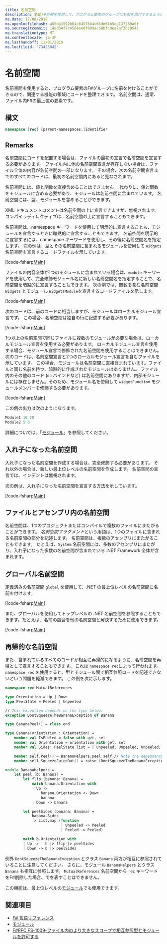 ```yaml
---
title: 名前空間
description: 名前F#空間を使用して、プログラム要素のグループに名前を添付できるようにすることで、関連する機能の領域にコードを整理する方法について説明します。
ms.date: 12/08/2018
ms.openlocfilehash: a55da1592b04c64576b4c66de61b5ca137289a6f
ms.sourcegitcommit: 14ad34f7c4564ee0f009acb8bfc0ea7af3bc9541
ms.translationtype: MT
ms.contentlocale: ja-JP
ms.lasthandoff: 11/01/2019
ms.locfileid: "73425042"
---
```

# <a name="namespaces"></a>名前空間

名前空間を使用すると、プログラム要素のF#グループに名前を付けることができるので、関連する機能の領域にコードを整理できます。 名前空間は、通常、ファイル内F#の最上位の要素です。

## <a name="syntax"></a>構文

```fsharp
namespace [rec] [parent-namespaces.]identifier
```

## <a name="remarks"></a>Remarks

名前空間にコードを配置する場合は、ファイルの最初の宣言で名前空間を宣言する必要があります。 ファイル内に他の名前空間宣言が存在しない場合は、ファイル全体の内容が名前空間の一部になります。 その場合、次の名前空間宣言までのすべてのコードは、最初の名前空間内にあると見なされます。

名前空間には、値と関数を直接含めることはできません。 代わりに、値と関数をモジュールに含める必要があり、モジュールは名前空間に含まれています。 名前空間には、型、モジュールを含めることができます。

XML ドキュメントコメントは名前空間の上に宣言できますが、無視されます。 コンパイラディレクティブは、名前空間の上に宣言することもできます。

名前空間は、namespace キーワードを使用して明示的に宣言することも、モジュールを宣言するときに暗黙的に宣言することもできます。 名前空間を明示的に宣言するには、namespace キーワードを使用し、その後に名前空間名を指定します。 次の例は、型とその名前空間に含まれるモジュールを使用して `Widgets` 名前空間を宣言するコードファイルを示しています。

[!code-fsharp[Main](~/samples/snippets/fsharp/lang-ref-2/snippet6406.fs)]

ファイルの内容全体が1つのモジュールに含まれている場合は、`module` キーワードを使用して、完全修飾モジュール名に新しい名前空間名を指定することで、名前空間を暗黙的に宣言することもできます。 次の例では、関数を含む名前空間 `Widgets` とモジュール `WidgetsModule`を宣言するコードファイルを示します。

[!code-fsharp[Main](~/samples/snippets/fsharp/lang-ref-2/snippet6401.fs)]

次のコードは、前のコードに相当しますが、モジュールはローカルモジュール宣言です。 この場合、名前空間は独自の行に記述する必要があります。

[!code-fsharp[Main](~/samples/snippets/fsharp/namespaces/snippet6402.fs)]

1つ以上の名前空間で同じファイルに複数のモジュールが必要な場合は、ローカルモジュール宣言を使用する必要があります。 ローカルモジュール宣言を使用する場合、モジュール宣言で修飾された名前空間を使用することはできません。 次のコードは、名前空間宣言と2つのローカルモジュール宣言を含むファイルを示しています。 この場合、モジュールは名前空間に直接含まれています。ファイルと同じ名前を持つ、暗黙的に作成されたモジュールはありません。 ファイル内のその他のコード (`do` バインドなど) は名前空間にありますが、内部モジュールには存在しません。そのため、モジュール名を使用して `widgetFunction` モジュールメンバーを修飾する必要があります。

[!code-fsharp[Main](~/samples/snippets/fsharp/lang-ref-2/snippet6403.fs)]

この例の出力は次のようになります。

```fsharp
Module1 10 20
Module2 5 6
```

詳細については、「[モジュール](modules.md)」を参照してください。

## <a name="nested-namespaces"></a>入れ子になった名前空間

入れ子になった名前空間を作成する場合は、完全修飾する必要があります。 それ以外の場合は、新しい最上位レベルの名前空間を作成します。 名前空間の宣言では、インデントは無視されます。

次の例は、入れ子になった名前空間を宣言する方法を示しています。

[!code-fsharp[Main](~/samples/snippets/fsharp/lang-ref-2/snippet6404.fs)]

## <a name="namespaces-in-files-and-assemblies"></a>ファイルとアセンブリ内の名前空間

名前空間は、1つのプロジェクトまたはコンパイルで複数のファイルにまたがることができます。 *名前空間フラグメント*という用語は、1つのファイルに含まれる名前空間の部分を記述します。 名前空間は、複数のアセンブリにまたがることもできます。 たとえば、`System` 名前空間には、多数のアセンブリにまたがり、入れ子になった多数の名前空間が含まれている .NET Framework 全体が含まれます。

## <a name="global-namespace"></a>グローバル名前空間

定義済みの名前空間 `global` を使用して、.NET の最上位レベルの名前空間に名前を付けます。

[!code-fsharp[Main](~/samples/snippets/fsharp/lang-ref-2/snippet6407.fs)]

また、グローバルを使用してトップレベルの .NET 名前空間を参照することもできます。たとえば、名前の競合を他の名前空間と解決するために使用できます。

[!code-fsharp[Main](~/samples/snippets/fsharp/lang-ref-2/snippet6408.fs)]

## <a name="recursive-namespaces"></a>再帰的な名前空間

また、含まれているすべてのコードが相互に再帰的になるように、名前空間を再帰として宣言することもできます。  これは `namespace rec`によって行われます。 `namespace rec` を使用すると、型とモジュール間で相互参照コードを記述できないという問題を軽減できます。 この例を次に示します。

```fsharp
namespace rec MutualReferences

type Orientation = Up | Down
type PeelState = Peeled | Unpeeled

// This exception depends on the type below.
exception DontSqueezeTheBananaException of Banana

type BananaPeel() = class end

type Banana(orientation : Orientation) =
    member val IsPeeled = false with get, set
    member val Orientation = orientation with get, set
    member val Sides: PeelState list = [ Unpeeled; Unpeeled; Unpeeled; Unpeeled] with get, set

    member self.Peel() = BananaHelpers.peel self // Note the dependency on the BananaHelpers module.
    member self.SqueezeJuiceOut() = raise (DontSqueezeTheBananaException self) // This member depends on the exception above.

module BananaHelpers =
    let peel (b: Banana) =
        let flip (banana: Banana) =
            match banana.Orientation with
            | Up ->
                banana.Orientation <- Down
                banana
            | Down -> banana

        let peelSides (banana: Banana) =
            banana.Sides
            |> List.map (function
                         | Unpeeled -> Peeled
                         | Peeled -> Peeled)

        match b.Orientation with
        | Up ->   b |> flip |> peelSides
        | Down -> b |> peelSides
```

例外 `DontSqueezeTheBananaException` とクラス `Banana` 両方が相互に参照されていることに注意してください。  さらに、モジュール `BananaHelpers` とクラス `Banana` も相互に参照します。 `MutualReferences` 名前空間から `rec` キーワードをF#削除した場合、でを表すことはできません。

この機能は、最上位レベルの[モジュール](modules.md)でも使用できます。

## <a name="see-also"></a>関連項目

- [F# 言語リファレンス](index.md)
- [モジュール](modules.md)
- [F#RFC FS-1009-ファイル内のより大きなスコープで相互参照型とモジュールを許可する](https://github.com/fsharp/fslang-design/blob/master/FSharp-4.1/FS-1009-mutually-referential-types-and-modules-single-scope.md)
